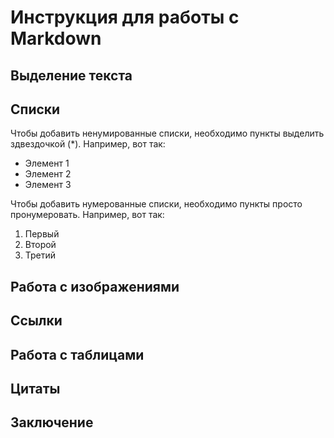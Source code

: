 # Инструкция для работы с Markdown

## Выделение текста

## Списки

Чтобы добавить ненумированные списки, необходимо пункты выделить здвездочкой (*). Например, вот так:
* Элемент 1
* Элемент 2
* Элемент 3

Чтобы добавить нумерованные списки, необходимо пункты просто пронумеровать. Например, вот так:
1. Первый
2. Второй
3. Третий

## Работа с изображениями

## Ссылки

## Работа с таблицами

## Цитаты

## Заключение